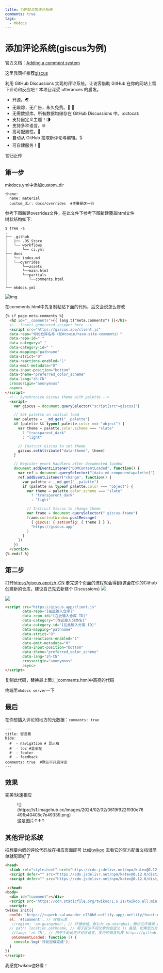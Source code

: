 ```yaml
---
title: 为网站添加评论系统
comments: true
tags:
  - Mkdocs
---
```


# 添加评论系统(giscus为例)
官方文档：[Adding a comment system](https://squidfunk.github.io/mkdocs-material/setup/adding-a-comment-system/)  

这里我同样推荐[giscus](https://giscus.app/zh-CN)


利用 GitHub Discussions 实现的评论系统，让访客借助 GitHub 在你的网站上留下评论和反应吧！本项目深受 utterances 的启发。

* 开源。🌏
* 无跟踪，无广告，永久免费。📡 🚫
* 无需数据库。所有数据均储存在 GitHub Discussions 中。:octocat:
* 支持自定义主题！🌗
* 支持多种语言。🌐
* 高可配置性。🔧
* 自动从 GitHub 拉取新评论与编辑。🔃
* 可自建服务！🤳

言归正传

## 第一步
mkdocs.yml中添加custom_dir
``` hl_lines="3"
theme:
  name: material
  custom_dir: docs/overrides  #主要是这一行
```
参考下图新建overrides文件，在此文件下参考下图新建覆盖html文件  
树状结构如下:  
``` hl_lines="9-13"
$ tree -a
.
├── .github
│   ├── .DS_Store
│   └── workflows
│       └── ci.yml
├── docs
│   └── index.md
│   └──overrides
│       └──assets
│       └──main.html
│       └──partials
│          └──comments.html
│
└── mkdocs.yml
``` 

![img](https://s1.imagehub.cc/images/2024/02/02/214447b92070792905259a843de3e233.png)

在comments.html中先复制粘贴下面的代码，后文会说怎么修改

```html hl_lines="4-18"
{% if page.meta.comments %}
  <h2 id="__comments">{{ lang.t("meta.comments") }}</h2>
  <!-- Insert generated snippet here -->
  <script src="https://giscus.app/client.js"
  data-repo="你的仓库名称（如Wcowin/hexo-site-comments）"
  data-repo-id=" "
  data-category=" "
  data-category-id=" "
  data-mapping="pathname"
  data-strict="0"
  data-reactions-enabled="1"
  data-emit-metadata="0"
  data-input-position="bottom"
  data-theme="preferred_color_scheme"
  data-lang="zh-CN"
  crossorigin="anonymous"
  async>
</script>
  <!-- Synchronize Giscus theme with palette -->
  <script>
    var giscus = document.querySelector("script[src*=giscus]")

    // Set palette on initial load
    var palette = __md_get("__palette")
    if (palette && typeof palette.color === "object") {
      var theme = palette.color.scheme === "slate"
        ? "transparent_dark"
        : "light"

      // Instruct Giscus to set theme
      giscus.setAttribute("data-theme", theme) 
    }

    // Register event handlers after documented loaded
    document.addEventListener("DOMContentLoaded", function() {
      var ref = document.querySelector("[data-md-component=palette]")
      ref.addEventListener("change", function() {
        var palette = __md_get("__palette")
        if (palette && typeof palette.color === "object") {
          var theme = palette.color.scheme === "slate"
            ? "transparent_dark"
            : "light"

          // Instruct Giscus to change theme
          var frame = document.querySelector(".giscus-frame")
          frame.contentWindow.postMessage(
            { giscus: { setConfig: { theme } } },
            "https://giscus.app"
          )
        }
      })
    })
  </script>
{% endif %}
```
## 第二步
打开<https://giscus.app/zh-CN>  走完这个页面的流程就会得到(这会在你的Github创建新的仓库，建议自己先去新建个 Discussions)
![](https://s1.imagehub.cc/images/2024/02/02/b0fabd6a0c967d5a846c087adea5b680.png)  

![](https://s1.imagehub.cc/images/2024/02/02/d0c7b4e08a714b5c2b60421f58159c62.png)  

```html
<script src="https://giscus.app/client.js"
        data-repo="[在此输入仓库]"
        data-repo-id="[在此输入仓库 ID]"
        data-category="[在此输入分类名]"
        data-category-id="[在此输入分类 ID]"
        data-mapping="pathname"
        data-strict="0"
        data-reactions-enabled="1"
        data-emit-metadata="0"
        data-input-position="bottom"
        data-theme="preferred_color_scheme"
        data-lang="zh-CN"
        crossorigin="anonymous"
        async>
</script>
```

复制此代码，替换最上面👆🏻comments.html中高亮的代码

终端里`mkdocs server`一下

## 最后
在你想插入评论的地方的元数据：`comments: true `

``` hl_lines="8"
---
title: 留言板
hide:
  #  - navigation # 显示右
  #  - toc #显示左
  #  - footer
  #  - feedback  
comments: true  #默认不开启评论
---
```
## 效果  

完美!快速相应  

<figure markdown >
  ![](https://s1.imagehub.cc/images/2024/02/02/0619f922f930e7649fb40405c7e49339.png)
  <figcaption>这是图片↑↑↑</figcaption>
</figure>

## 其他评论系统

把想要内嵌的评论代码放在相应页面即可
比如[twikoo](https://twikoo.js.org/)
去看它的官方配置文档很简单就配置好了

```html
<head> 
  <link rel="stylesheet" href="https://cdn.jsdelivr.net/npm/katex@0.12.0/dist/katex.min.css" integrity="sha384-AfEj0r4/OFrOo5t7NnNe46zW/tFgW6x/bCJG8FqQCEo3+Aro6EYUG4+cU+KJWu/X" crossorigin="anonymous" /> 
  <script defer="" src="https://cdn.jsdelivr.net/npm/katex@0.12.0/dist/katex.min.js" integrity="sha384-g7c+Jr9ZivxKLnZTDUhnkOnsh30B4H0rpLUpJ4jAIKs4fnJI+sEnkvrMWph2EDg4" crossorigin="anonymous"></script> 
  <script defer="" src="https://cdn.jsdelivr.net/npm/katex@0.12.0/dist/contrib/auto-render.min.js" integrity="sha384-mll67QQFJfxn0IYznZYonOWZ644AWYC+Pt2cHqMaRhXVrursRwvLnLaebdGIlYNa" crossorigin="anonymous"></script> 
  
 </head>
<body>
  <div id="tcomment"></div> 
  <script src="https://cdn.staticfile.org/twikoo/1.6.21/twikoo.all.min.js"></script> 
  <script>
twikoo.init({
  envId: 'https://superb-salamander-e730b6.netlify.app/.netlify/functions/twikoo', // 腾讯云环境填 envId；Vercel 环境填地址（https://xxx.vercel.app）
  el: '#tcomment', // 容器元素
   //region: 'ap-guangzhou', // 环境地域，默认为 ap-shanghai，腾讯云环境填 ap-shanghai 或 ap-guangzhou；Vercel 环境不填
  // path: location.pathname, // 用于区分不同文章的自定义 js 路径，如果您的文章路径不是 location.pathname，需传此参数
   //lang: 'zh-CN', // 用于手动设定评论区语言，支持的语言列表 https://github.com/twikoojs/twikoo/blob/main/src/client/utils/i18n/index.js
   onCommentLoaded: function () {
    console.log('评论加载完成');
  }
})
</script> 
```

<head> 
  <link rel="stylesheet" href="https://cdn.jsdelivr.net/npm/katex@0.12.0/dist/katex.min.css" integrity="sha384-AfEj0r4/OFrOo5t7NnNe46zW/tFgW6x/bCJG8FqQCEo3+Aro6EYUG4+cU+KJWu/X" crossorigin="anonymous" /> 
  <script defer="" src="https://cdn.jsdelivr.net/npm/katex@0.12.0/dist/katex.min.js" integrity="sha384-g7c+Jr9ZivxKLnZTDUhnkOnsh30B4H0rpLUpJ4jAIKs4fnJI+sEnkvrMWph2EDg4" crossorigin="anonymous"></script> 
  <script defer="" src="https://cdn.jsdelivr.net/npm/katex@0.12.0/dist/contrib/auto-render.min.js" integrity="sha384-mll67QQFJfxn0IYznZYonOWZ644AWYC+Pt2cHqMaRhXVrursRwvLnLaebdGIlYNa" crossorigin="anonymous"></script> 
  
 </head>
<body>
  <div id="tcomment"></div> 
  <script src="https://cdn.staticfile.org/twikoo/1.6.21/twikoo.all.min.js"></script> 
  <script>
twikoo.init({
  envId: 'https://superb-salamander-e730b6.netlify.app/.netlify/functions/twikoo', // 腾讯云环境填 envId；Vercel 环境填地址（https://xxx.vercel.app）
  el: '#tcomment', // 容器元素
   //region: 'ap-guangzhou', // 环境地域，默认为 ap-shanghai，腾讯云环境填 ap-shanghai 或 ap-guangzhou；Vercel 环境不填
  // path: location.pathname, // 用于区分不同文章的自定义 js 路径，如果您的文章路径不是 location.pathname，需传此参数
   //lang: 'zh-CN', // 用于手动设定评论区语言，支持的语言列表 https://github.com/twikoojs/twikoo/blob/main/src/client/utils/i18n/index.js
   onCommentLoaded: function () {
    console.log('评论加载完成');
  }
})
</script> 

我感觉twikoo也好看！  
